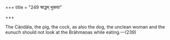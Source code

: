 +++
title = "249 श्राद्धम् भुक्त्वा"

+++

The Cāṇdāla, the pig, the cock, as also the dog, the unclean woman and the eunuch should not look at the Brāhmaṇas while eating.—(239)